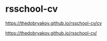 # rsschool-cv

https://thedobryakov.github.io/rsschool-cv/cv

https://thedobryakov.github.io/rsschool-cv/
